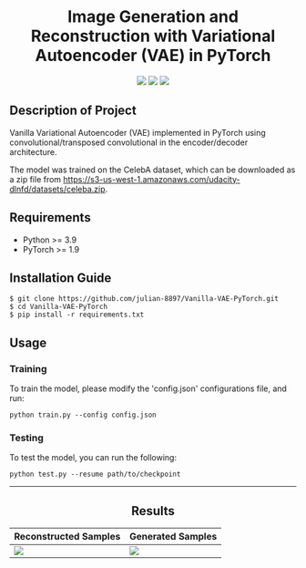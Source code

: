 <h1 align="center">
  <b>Image Generation and Reconstruction with Variational Autoencoder (VAE) in PyTorch</b><br>
</h1>

<p align="center">
      <a href="https://www.python.org/">
        <img src="https://img.shields.io/badge/Python-3.9-ff69b4.svg" /></a>
       <a href= "https://pytorch.org/">
        <img src="https://img.shields.io/badge/PyTorch-1.9-2BAF2B.svg" /></a>
       <a href= "https://github.com/julian-8897/Vanilla-VAE-PyTorch/blob/master/LICENSE.md">
        <img src="https://img.shields.io/badge/license-MIT-blue.svg" /></a>
         
</p>

## Description of Project

Vanilla Variational Autoencoder (VAE) implemented in PyTorch using convolutional/transposed convolutional in the encoder/decoder architecture.

The model was trained on the CelebA dataset, which can be downloaded as a zip file from https://s3-us-west-1.amazonaws.com/udacity-dlnfd/datasets/celeba.zip.

## Requirements

- Python >= 3.9
- PyTorch >= 1.9

## Installation Guide

```
$ git clone https://github.com/julian-8897/Vanilla-VAE-PyTorch.git
$ cd Vanilla-VAE-PyTorch
$ pip install -r requirements.txt
```

## Usage

### Training

To train the model, please modify the 'config.json' configurations file, and run:

```
python train.py --config config.json
```

### Testing

To test the model, you can run the following:

```
python test.py --resume path/to/checkpoint
```

---

<h2 align="center">
  <b>Results</b><br>
</h2>

| Reconstructed Samples | Generated Samples |
| --------------------- | ----------------- |
| ![][1]                | ![][2]            |

[1]: https://github.com/julian-8897/Vanilla-VAE-PyTorch/blob/master/Reconstructions/recons_epoch_10.png
[2]: https://github.com/julian-8897/Vanilla-VAE-PyTorch/blob/master/Samples/generated_samples_epoch_10.png
